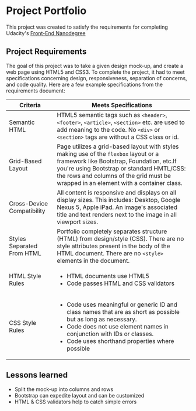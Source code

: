 # Project Portfolio
This project was created to satisfy the requirements for completing Udacity's [Front-End Nanodegree](https://www.udacity.com/course/front-end-web-developer-nanodegree--nd001)

## Project Requirements

The goal of this project was to take a given design mock-up, and create a web page using HTML5 and CSS3. To complete the project, it had to meet specifications concerning design, responsiveness, separation of concerns, and code quality. Here are a few example specifications from the requirements document:

| Criteria      | Meets Specifications |
| ------------- | -------------------- |
| Semantic HTML | HTML5 semantic tags such as `<header>`, `<footer>`, `<article>`, `<section>` etc. are used to add meaning to the code. No `<div>` or `<section>` tags are without a CSS class or id. |
| Grid-Based Layout | Page utilizes a grid-based layout with styles making use of the `flexbox` layout or a framework like Bootstrap, Foundation, etc.If you're using Bootstrap or standard HMTL/CSS: the rows and columns of the grid must be wrapped in an element with a container class. |
| Cross-Device Compatibility | All content is responsive and displays on all display sizes. This includes: Desktop,  Google Nexus 5, Apple iPad. An image's associated title and text renders next to the image in all viewport sizes. |
| Styles Separated From HTML |  Portfolio completely separates structure (HTML) from design/style (CSS). There are no style attributes present in the body of the HTML document. There are no `<style>` elements in the document. |
| HTML Style Rules | <ul><li>HTML documents use HTML5 <!doctype html></li><li>Code passes HTML and CSS validators</li></ul> |
| CSS Style Rules | <ul><li>Code uses meaningful or generic ID and class names that are as short as possible but as long as necessary.</li><li>Code does not use element names in conjunction with IDs or classes.</li><li>Code uses shorthand properties where possible</li></ul> |

## Lessons learned
* Split the mock-up into columns and rows
* Bootstrap can expedite layout and can be customized
* HTML & CSS validators help to catch simple errors
